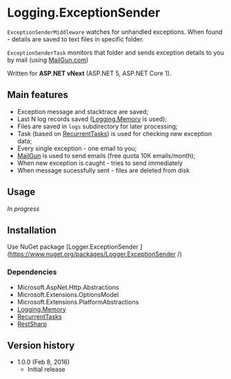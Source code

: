 # Logging.ExceptionSender

`ExceptionSenderMiddleware` watches for unhandled exceptions. When found - details are saved to text files in specific folder.

`ExceptionSenderTask` monitors that folder and sends exception details to you by mail (using [MailGun.com][3])

Written for **ASP.NET vNext** (ASP.NET 5, ASP.NET Core 1).

## Main features

* Exception message and stacktrace are saved;
* Last N log records saved ([Logging.Memory][1] is used);
* Files are saved in `logs` subdirectory for later processing;
* Task (based on [RecurrentTasks][2]) is used for checking new exception data;
* Every single exception - one email to you;
* [MailGun][3] is used to send emails (free quota 10K emails/month);
* When new exception is caught - tries to send immediately
* When message sucessfully sent - files are deleted from disk

## Usage

*In progress*

## Installation

Use NuGet package [Logger.ExceptionSender
](https://www.nuget.org/packages/Logger.ExceptionSender
/)

### Dependencies

* Microsoft.AspNet.Http.Abstractions
* Microsoft.Extensions.OptionsModel
* Microsoft.Extensions.PlatformAbstractions
* [Logging.Memory][1]
* [RecurrentTasks][2]
* [RestSharp](http://restsharp.org/)


## Version history

* 1.0.0 (Feb 8, 2016)
  * Initial release

[1]: https://github.com/iflight/Logging
[2]: https://github.com/justdmitry/RecurrentTasks
[3]: https://www.mailgun.com